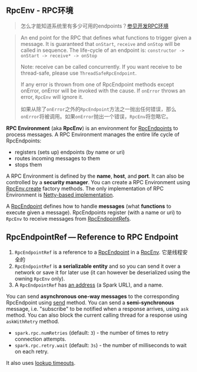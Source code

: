 ## RpcEnv - RPC环境

> 怎么才能知道系统里有多少可用的endpoints？[参见开发RPC环境](https://jaceklaskowski.gitbooks.io/mastering-apache-spark/content/exercises/spark-exercise-custom-rpc-environment.html)

>An end point for the RPC that defines what functions to trigger given a message. It is guaranteed that `onStart`, `receive` and `onStop` will be called in sequence. The life-cycle of an endpoint is: `constructor -> onStart -> receive* -> onStop ` 
>
>Note: receive can be called concurrently. If you want receive to be thread-safe, please use `ThreadSafeRpcEndpoint`. 
>
>If any error is thrown from one of RpcEndpoint methods except onError, onError will be invoked with the cause. If `onError` throws an error, `RpcEnv` will ignore it.
>
> 如果从除了`onError`之外的`RpcEndpoint`方法之一抛出任何错误，那么`onError`将被调用。如果`onError`抛出一个错误，`RpcEnv`将忽略它。
>



**RPC Environment** (aka **RpcEnv**) is an environment for [RpcEndpoints](https://jaceklaskowski.gitbooks.io/mastering-apache-spark/content/spark-rpc-RpcEndpoint.html) to process messages. A RPC Environment manages the entire life cycle of RpcEndpoints:

- registers (sets up) endpoints (by name or uri)
- routes incoming messages to them
- stops them

A RPC Environment is defined by the **name**, **host**, and **port**. It can also be controlled by a **security manager**. You can create a RPC Environment using [RpcEnv.create](https://jaceklaskowski.gitbooks.io/mastering-apache-spark/content/spark-rpc.html#create) factory methods. The only implementation of RPC Environment is [Netty-based implementation](https://jaceklaskowski.gitbooks.io/mastering-apache-spark/content/spark-rpc-netty.html).

A [RpcEndpoint](https://jaceklaskowski.gitbooks.io/mastering-apache-spark/content/spark-rpc-RpcEndpoint.html) defines how to handle **messages** (what **functions** to execute given a message). RpcEndpoints register (with a name or uri) to `RpcEnv` to receive messages from [RpcEndpointRefs](https://jaceklaskowski.gitbooks.io/mastering-apache-spark/content/spark-RpcEndpointRef.html).

## RpcEndpointRef — Reference to RPC Endpoint

1. `RpcEndpointRef` is a reference to a [RpcEndpoint](https://jaceklaskowski.gitbooks.io/mastering-apache-spark/content/spark-rpc-RpcEndpoint.html) in a [RpcEnv](https://jaceklaskowski.gitbooks.io/mastering-apache-spark/content/spark-rpc.html). 它是线程安全的
2. `RpcEndpointRef` is **a serializable entity** and so you can send it over a network or save it for later use (it can however be deserialized using the owning `RpcEnv` only).
3. A `RpcEndpointRef` has [an address](https://jaceklaskowski.gitbooks.io/mastering-apache-spark/content/spark-RpcEndpointRef.html#rpcaddress) (a Spark URL), and a name.

You can send **asynchronous one-way messages** to the corresponding RpcEndpoint using [send](https://jaceklaskowski.gitbooks.io/mastering-apache-spark/content/spark-RpcEndpointRef.html#send) method. You can send a **semi-synchronous** message, i.e. "subscribe" to be notified when a response arrives, using `ask` method. You can also block the current calling thread for a response using `askWithRetry` method.

- `spark.rpc.numRetries` (default: `3`) - the number of times to retry connection attempts.
- `spark.rpc.retry.wait` (default: `3s`) - the number of milliseconds to wait on each retry.

It also uses [lookup timeouts](https://jaceklaskowski.gitbooks.io/mastering-apache-spark/content/spark-rpc.html#endpoint-lookup-timeout).